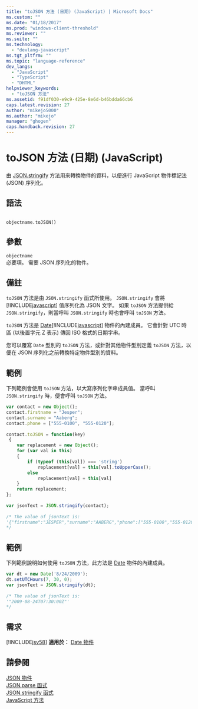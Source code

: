```yaml
---
title: "toJSON 方法 (日期) (JavaScript) | Microsoft Docs"
ms.custom: ""
ms.date: "01/18/2017"
ms.prod: "windows-client-threshold"
ms.reviewer: ""
ms.suite: ""
ms.technology: 
  - "devlang-javascript"
ms.tgt_pltfrm: ""
ms.topic: "language-reference"
dev_langs: 
  - "JavaScript"
  - "TypeScript"
  - "DHTML"
helpviewer_keywords: 
  - "toJSON 方法"
ms.assetid: f91df030-e9c9-425e-8e6d-b46bdda66cb6
caps.latest.revision: 27
author: "mikejo5000"
ms.author: "mikejo"
manager: "ghogen"
caps.handback.revision: 27
---
```

# toJSON 方法 (日期) (JavaScript)
由 [JSON.stringify](../../javascript/reference/json-stringify-function-javascript.md) 方法用來轉換物件的資料，以便進行 JavaScript 物件標記法 \(JSON\) 序列化。  
  
## 語法  
  
```  
  
objectname.toJSON()  
```  
  
## 參數  
 `objectname`  
 必要項。  需要 JSON 序列化的物件。  
  
## 備註  
 `toJSON` 方法是由 `JSON.stringify` 函式所使用。  `JSON.stringify` 會將 [!INCLUDE[javascript](../../javascript/includes/javascript-md.md)] 值序列化為 JSON 文字。  如果 `toJSON` 方法提供給 `JSON.stringify`，則當呼叫 `JSON.stringify` 時也會呼叫 `toJSON` 方法。  
  
 `toJSON` 方法是 [Date](../../javascript/reference/date-object-javascript.md)[!INCLUDE[javascript](../../javascript/includes/javascript-md.md)] 物件的內建成員。  它會針對 UTC 時區 \(以後置字元 Z 表示\) 傳回 ISO 格式的日期字串。  
  
 您可以覆寫 `Date` 型別的 `toJSON` 方法，或針對其他物件型別定義 `toJSON` 方法，以便在 JSON 序列化之前轉換特定物件型別的資料。  
  
## 範例  
 下列範例會使用 `toJSON` 方法，以大寫序列化字串成員值。  當呼叫 `JSON.stringify` 時，便會呼叫 `toJSON` 方法。  
  
```javascript  
var contact = new Object();  
contact.firstname = "Jesper";  
contact.surname = "Aaberg";  
contact.phone = ["555-0100", "555-0120"];  
  
contact.toJSON = function(key)  
 {  
    var replacement = new Object();  
    for (var val in this)  
    {  
        if (typeof (this[val]) === 'string')  
            replacement[val] = this[val].toUpperCase();  
        else  
            replacement[val] = this[val]  
    }  
    return replacement;  
};  
  
var jsonText = JSON.stringify(contact);  
  
/* The value of jsonText is:  
'{"firstname":"JESPER","surname":"AABERG","phone":["555-0100","555-0120"]}'  
*/  
```  
  
## 範例  
 下列範例說明如何使用 `toJSON` 方法，此方法是 [Date](../../javascript/reference/date-object-javascript.md) 物件的內建成員。  
  
```javascript  
var dt = new Date('8/24/2009');  
dt.setUTCHours(7, 30, 0);  
var jsonText = JSON.stringify(dt);  
  
/* The value of jsonText is:  
'"2009-08-24T07:30:00Z"'  
*/  
```  
  
## 需求  
 [!INCLUDE[jsv58](../../javascript/reference/includes/jsv58-md.md)] **適用於：** [Date 物件](../../javascript/reference/date-object-javascript.md)  
  
## 請參閱  
 [JSON 物件](../../javascript/reference/json-object-javascript.md)   
 [JSON.parse 函式](../../javascript/reference/json-parse-function-javascript.md)   
 [JSON.stringify 函式](../../javascript/reference/json-stringify-function-javascript.md)   
 [JavaScript 方法](../../javascript/reference/javascript-methods.md)